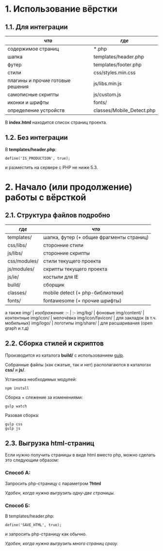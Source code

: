 # 1. Использование вёрстки




## 1.1. Для интеграции


 | *что* | *где* |
 | --- | --- |
 | содержимое страниц | *.php |
 | шапка | templates/header.php |
 | футер | templates/footer.php |
 | стили | css/styles.min.css  |
 | плагины и прочие готовые решения | js/libs.min.js  |
 | самописные скрипты | js/custom.js |
 | иконки и шрифты | fonts/ |
 | определение устройств | classes/Mobile_Detect.php |

В **index.html** находится список страниц проекта.




## 1.2. Без интеграции


В **templates/header.php**: 

```
define('IS_PRODUCTION', true);
```

и разместить на сервере с PHP не ниже 5.3.


# 2. Начало (или продолжение) работы с вёрсткой




## 2.1. Структура файлов подробно


*где* | *что*
--- | ---
templates/         | шапка, футер (+ общие фрагменты страниц)
css/libs/          | сторонние стили 
js/libs/           | сторонние скрипты
css/modules/       | стили текущего проекта
js/modules/        | скрипты текущего проекта
js/ie/             | костыли для IE
build/             | сборщик
classes/           | mobile detect (+ php-библиотеки)
fonts/             | fontawesome (+ прочие шрифты)
а также
*img/* | *изображения:*
:- | :-
img/bg/            | фоновые
img/content/       | контентные
img/icon/          | мелочёвка
img/icon/favicon/  | для закладок (в т.ч. мобильных)
img/logo/          | логотипы
img/share/         | для расшаривания (open graph и.т.д)




## 2.2. Сборка стилей и скриптов

Производится из каталога **build/** c использованием [gulp](http://gulpjs.com/).

Собранные файлы (как сжатые, так и нет) располагаются в каталогах **css/** и **js/**.


Установка необходимых модулей:

```
npm install
```

Сборка + слежение за изменениями:

```
gulp watch
```

Разовая сборка:

```
gulp css
gulp js
```




## 2.3. Выгрузка html-страниц

Если нужно получить страницы в виде html вместо php, можно сделать это следующим образом:

### Способ А:
Запросить php-страницу с параметром **?html**

*Удобен, когда нужно выгрузить одну-две страницы.*

### Способ Б:
В templates/header.php:
```
define('SAVE_HTML', true);
```
и запросить php-страницу как обычно.

*Удобен, когда нужно выгрузить много страниц сразу.*


